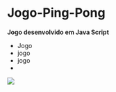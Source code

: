 # Jogo-Ping-Pong

**Jogo desenvolvido em Java Script**

- Jogo
- jogo
- jogo
-

![](https://img.shields.io/badge/JavaScript-323330?style=for-the-badge&logo=javascript&logoColor=F7DF1E)
